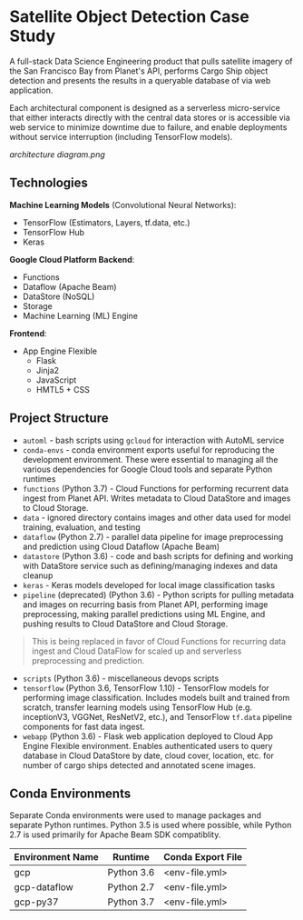 # Satellite Object Detection Case Study
A full-stack Data Science Engineering product that pulls satellite imagery of the San Francisco Bay from Planet's API, performs Cargo Ship object detection and presents the results in a queryable database of via web application.

Each architectural component is designed as a serverless micro-service that either interacts directly with the central data stores or is accessible via web service to minimize downtime due to failure, and enable deployments without service interruption (including TensorFlow models).

_architecture diagram.png_

## Technologies
**Machine Learning Models** (Convolutional Neural Networks):
* TensorFlow (Estimators, Layers, tf.data, etc.)
* TensorFlow Hub
* Keras

**Google Cloud Platform Backend**:
* Functions
* Dataflow (Apache Beam)
* DataStore (NoSQL)
* Storage
* Machine Learning (ML) Engine

**Frontend**:
* App Engine Flexible
  * Flask
  * Jinja2
  * JavaScript
  * HMTL5 + CSS



## Project Structure
* `automl` - bash scripts using `gcloud` for interaction with AutoML service
* `conda-envs` - conda environment exports useful for reproducing the development environment. These were essential to managing all the various dependencies for Google Cloud tools and separate Python runtimes
* `functions` (Python 3.7) - Cloud Functions for performing recurrent data ingest from Planet API. Writes metadata to Cloud DataStore and images to Cloud Storage.
* `data` - ignored directory contains images and other data used for model training, evaluation, and testing
* `dataflow` (Python 2.7) - parallel data pipeline for image preprocessing and prediction using Cloud Dataflow (Apache Beam)
* `datastore` (Python 3.6) - code and bash scripts for defining and working with DataStore service such as defining/managing indexes and data cleanup
* `keras` - Keras models developed for local image classification tasks
* `pipeline` (deprecated) (Python 3.6) - Python scripts for pulling metadata and images on recurring basis from Planet API, performing image preprocessing, making parallel predictions using ML Engine, and pushing results to Cloud DataStore and Cloud Storage.
> This is being replaced in favor of Cloud Functions for recurring data ingest and Cloud DataFlow for scaled up and serverless preprocessing and prediction.
* `scripts` (Python 3.6) - miscellaneous devops scripts
* `tensorflow` (Python 3.6, TensorFlow 1.10) - TensorFlow models for performing image classification. Includes models built and trained from scratch, transfer learning models using TensorFlow Hub (e.g. inceptionV3, VGGNet, ResNetV2, etc.), and TensorFlow `tf.data` pipeline components for fast data ingest.
* `webapp` (Python 3.6) - Flask web application deployed to Cloud App Engine Flexible environment. Enables authenticated users to query database in Cloud DataStore by date, cloud cover, location, etc. for number of cargo ships detected and annotated scene images.


## Conda Environments
Separate Conda environments were used to manage packages and separate Python runtimes. Python 3.5 is used where possible, while Python 2.7 is used primarily for Apache Beam SDK compatiblity.

Environment Name | Runtime | Conda Export File
--- | --- | ---
gcp | Python 3.6 | <env-file.yml>
gcp-dataflow | Python 2.7 | <env-file.yml>
gcp-py37 | Python 3.7 | <env-file.yml>
